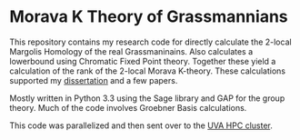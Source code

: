 # Morava K Theory of Grassmannians

This repository contains my research code for directly calculate the 2-local Margolis Homology of the real Grassmaninains. Also calculates a lowerbound using Chromatic Fixed Point theory. Together these yield a calculation of the rank of the 2-local Morava K-theory. These calculations supported my [dissertation](https://libraetd.lib.virginia.edu/public_view/h702q715z) and a few papers. 

Mostly written in Python 3.3 using the Sage library and GAP for the group theory. Much of the code involves Groebner Basis calculations.

This code was parallelized and then sent over to the [UVA HPC cluster](https://www.rc.virginia.edu/).
